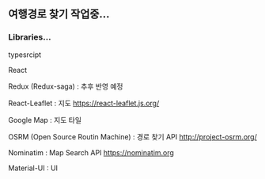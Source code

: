 ## 여행경로 찾기 작업중...

### Libraries...

typesrcipt

React

Redux (Redux-saga) : 추후 반영 예정

React-Leaflet : 지도
https://react-leaflet.js.org/

Google Map : 지도 타일

OSRM (Open Source Routin Machine) : 경로 찾기 API
http://project-osrm.org/

Nominatim : Map Search API
https://nominatim.org

Material-UI : UI
